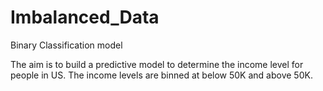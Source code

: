 # Imbalanced_Data
Binary Classification model

The aim is to build a predictive model to determine the income level for people in US. 
The income levels are binned at below 50K and above 50K.
